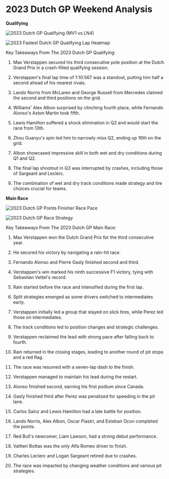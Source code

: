 # 2023 Dutch GP Weekend Analysis

**Qualifying**

![2023 Dutch GP Qualifying (MV1 vs LN4)](https://github.com/imranaqell/Formula-1-2023/assets/93969104/27129f3f-3531-4268-b4a7-d7818bc7198c)

![2023 Fastest Dutch GP Qualifying Lap Heatmap](https://github.com/imranaqell/Formula-1-2023/assets/93969104/f26244d5-6f69-459d-976b-244e120cb7f3)

Key Takeaways From The 2023 Dutch GP Qualifying:

1. Max Verstappen secured his third consecutive pole position at the Dutch Grand Prix in a crash-filled qualifying session.

2. Verstappen's final lap time of 1:10:567 was a standout, putting him half a second ahead of his nearest rivals.

3. Lando Norris from McLaren and George Russell from Mercedes claimed the second and third positions on the grid.

4. Williams' Alex Albon surprised by clinching fourth place, while Fernando Alonso's Aston Martin took fifth.

5. Lewis Hamilton suffered a shock elimination in Q2 and would start the race from 13th.

6. Zhou Guanyu's spin led him to narrowly miss Q2, ending up 16th on the grid.

7. Albon showcased impressive skill in both wet and dry conditions during Q1 and Q2.

8. The final lap shootout in Q3 was interrupted by crashes, including those of Sargeant and Leclerc.

9. The combination of wet and dry track conditions made strategy and tire choices crucial for teams.

**Main Race**

![2023 Dutch GP Points Finisher Race Pace](https://github.com/imranaqell/Formula-1-2023/assets/93969104/6c952e46-781d-4c40-9b81-a7cd9341148c)

![2023 Dutch GP Race Strategy](https://github.com/imranaqell/Formula-1-2023/assets/93969104/9efbe76f-3521-408c-81dc-f65f21bd4d15)

Key Takeaways From The 2023 Dutch GP Main Race:

1. Max Verstappen won the Dutch Grand Prix for the third consecutive year.

2. He secured his victory by navigating a rain-hit race.

3. Fernando Alonso and Pierre Gasly finished second and third.

4. Verstappen's win marked his ninth successive F1 victory, tying with Sebastian Vettel's record.

5. Rain started before the race and intensified during the first lap.

6. Split strategies emerged as some drivers switched to intermediates early.

7. Verstappen initially led a group that stayed on slick tires, while Perez led those on intermediates.

8. The track conditions led to position changes and strategic challenges.

9. Verstappen reclaimed the lead with strong pace after falling back to fourth.

10. Rain returned in the closing stages, leading to another round of pit stops and a red flag.

11. The race was resumed with a seven-lap dash to the finish.

12. Verstappen managed to maintain his lead during the restart.

13. Alonso finished second, earning his first podium since Canada.

14. Gasly finished third after Perez was penalized for speeding in the pit lane.

15. Carlos Sainz and Lewis Hamilton had a late battle for position.

16. Lando Norris, Alex Albon, Oscar Piastri, and Esteban Ocon completed the points.

17. Red Bull's newcomer, Liam Lawson, had a strong debut performance.

18. Valtteri Bottas was the only Alfa Romeo driver to finish.

19. Charles Leclerc and Logan Sargeant retired due to crashes.

20. The race was impacted by changing weather conditions and various pit strategies.
